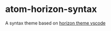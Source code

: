 # atom-horizon-syntax

A syntax theme based on [horizon theme vscode](https://github.com/jolaleye/horizon-theme-vscode)
